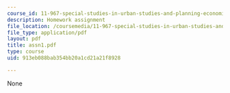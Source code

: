```yaml
---
course_id: 11-967-special-studies-in-urban-studies-and-planning-economic-development-planning-skills-january-iap-2007
description: Homework assignment
file_location: /coursemedia/11-967-special-studies-in-urban-studies-and-planning-economic-development-planning-skills-january-iap-2007/913eb088bab354bb20a1cd21a21f8928_assn1.pdf
file_type: application/pdf
layout: pdf
title: assn1.pdf
type: course
uid: 913eb088bab354bb20a1cd21a21f8928

---
```

None